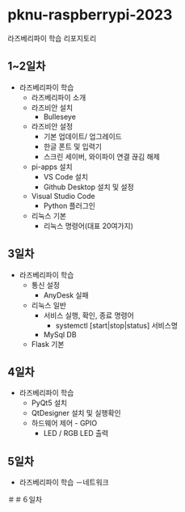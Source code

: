 # pknu-raspberrypi-2023
라즈베리파이 학습 리포지토리


## 1~2일차
- 라즈베리파이 학습
	- 라즈베리파이 소개
	- 라즈비안 설치
		- Bulleseye
	- 라즈비안 설정
		- 기본 업데이트/ 업그레이드
		- 한글 폰트 및 입력기
		- 스크린 세이버, 와이파이 연결 끊김 해제
	- pi-apps 설치
		- VS Code 설치
		- Github Desktop 설치 및 설정
	- Visual Studio Code
		- Python 플러그인
	- 리눅스 기본
		- 리눅스 명령어(대표 20여가지)

## 3일차
- 라즈베리파이 학습
	- 통신 설정
		- AnyDesk 실패
	- 리눅스 일반
		- 서비스 실행, 확인, 종료 명령어
			- systemctl [start|stop|status] 서비스명
		- MySql DB
	- Flask 기본

## 4일차
- 라즈베리파이 학습
	- PyQt5 설치
	- QtDesigner 설치 및 실행확인
	- 하드웨어 제어 - GPIO 
		- LED / RGB LED 출력

## 5일차
- 라즈베리파이 학습
	－네트워크

＃＃６일차